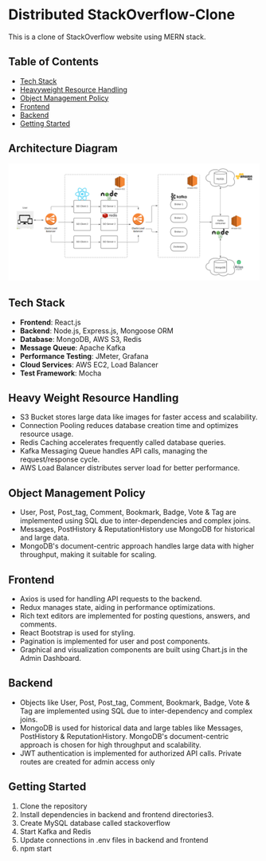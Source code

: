 # Distributed StackOverflow-Clone
This is a clone of StackOverflow website using MERN stack.

## Table of Contents
- [Tech Stack](#tech-stack)
- [Heavyweight Resource Handling](#heavy-weight-resource-handling)
- [Object Management Policy](#object-management-policy)
- [Frontend](#frontend)
- [Backend](#backend)
- [Getting Started](#getting-started)

## Architecture Diagram
![Architecture Diagram.png](https://github.com/Sushmitha-93/CMPE-275-StackOverflow-Clone/blob/main/Architecture%20Diagram.png)

## Tech Stack
- **Frontend**: React.js
- **Backend**: Node.js, Express.js, Mongoose ORM
- **Database**: MongoDB, AWS S3, Redis
- **Message Queue**: Apache Kafka
- **Performance Testing**: JMeter, Grafana
- **Cloud Services**: AWS EC2, Load Balancer
- **Test Framework**: Mocha

## Heavy Weight Resource Handling
- S3 Bucket stores large data like images for faster access and scalability.
- Connection Pooling reduces database creation time and optimizes resource usage.
- Redis Caching accelerates frequently called database queries.
- Kafka Messaging Queue handles API calls, managing the request/response cycle.
- AWS Load Balancer distributes server load for better performance.

## Object Management Policy
- User, Post, Post_tag, Comment, Bookmark, Badge, Vote & Tag are implemented using SQL due to inter-dependencies and complex joins.
- Messages, PostHistory & ReputationHistory use MongoDB for historical and large data.
- MongoDB's document-centric approach handles large data with higher throughput, making it suitable for scaling.

## Frontend
- Axios is used for handling API requests to the backend.
- Redux manages state, aiding in performance optimizations.
- Rich text editors are implemented for posting questions, answers, and comments.
- React Bootstrap is used for styling.
- Pagination is implemented for user and post components.
- Graphical and visualization components are built using Chart.js in the Admin Dashboard.

## Backend
- Objects like User, Post, Post_tag, Comment, Bookmark, Badge, Vote & Tag are implemented using SQL due to inter-dependency and complex joins.
- MongoDB is used for historical data and large tables like Messages, PostHistory & ReputationHistory. MongoDB's document-centric approach is chosen for high throughput and scalability.
- JWT authentication is implemented for authorized API calls. Private routes are created for admin access only

## Getting Started
1. Clone the repository
2. Install dependencies in backend and frontend directories3. 
4. Create MySQL database called stackoverflow
5. Start Kafka and Redis
6. Update connections in .env files in backend and frontend
7. npm start
